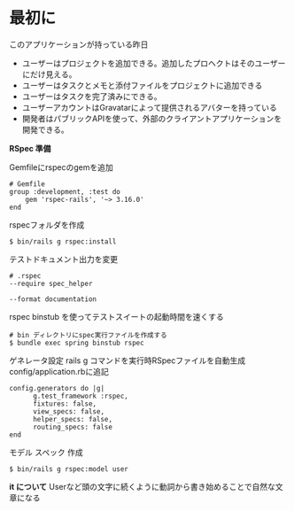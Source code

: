 # 最初に

このアプリケーションが持っている昨日

- ユーザーはプロジェクトを追加できる。追加したプロヘクトはそのユーザーにだけ見える。
- ユーザーはタスクとメモと添付ファイルをプロジェクトに追加できる
- ユーザーはタスクを完了済みにできる。
- ユーザーアカウントはGravatarによって提供されるアバターを持っている
- 開発者はパブリックAPIを使って、外部のクライアントアプリケーションを開発できる。

**RSpec 準備**

Gemfileにrspecのgemを追加
```
# Gemfile
group :development, :test do
    gem 'rspec-rails', '~> 3.16.0'
end
```

rspecフォルダを作成
```
$ bin/rails g rspec:install
```

テストドキュメント出力を変更
```
# .rspec
--require spec_helper

--format documentation
```

rspec binstub を使ってテストスイートの起動時間を速くする
```
# bin ディレクトリにspec実行ファイルを作成する
$ bundle exec spring binstub rspec
```

ゲネレータ設定
rails g コマンドを実行時RSpecファイルを自動生成
config/application.rbに追記
```
config.generators do |g|
      g.test_framework :rspec,
      fixtures: false,
      view_specs: false,
      helper_specs: false,
      routing_specs: false
end
```

モデル スペック 作成
```
$ bin/rails g rspec:model user
```

**it について**
Userなど頭の文字に続くように動詞から書き始めることで自然な文章になる



